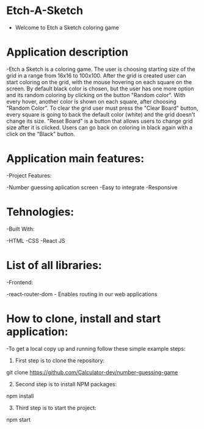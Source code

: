 # Etch-A-Sketch

- Welcome to Etch a Sketch coloring game

# Application description

-Etch a Sketch is a coloring game. The user is choosing starting size of the grid in a range from 16x16 to 100x100. After the grid is created user can start coloring on the grid, with the mouse hovering on each square on the screen. By default black color is chosen, but the user has one more option and its random coloring by clicking on the button "Random color". With every hover, another color is shown on each square, after choosing "Random Color". To clear the grid user must press the "Clear Board" button, every square is going to back the default color (white) and the grid doesn't change its size. "Reset Board" is a button that allows users to change grid size after it is clicked. Users can go back on coloring in black again with a click on the "Black" button.

# Application main features:

-Project Features:

-Number guessing aplication screen
-Easy to integrate
-Responsive

# Tehnologies:

-Built With:

-HTML
-CSS
-React JS

# List of all libraries:

-Frontend:

-react-router-dom - Enables routing in our web applications

# How to clone, install and start application:

-To get a local copy up and running follow these simple example steps:

1. First step is to clone the repository:

git clone https://github.com/Calculator-dev/number-guessing-game

2. Second step is to install NPM packages:

npm install

3. Third step is to start the project:

npm start